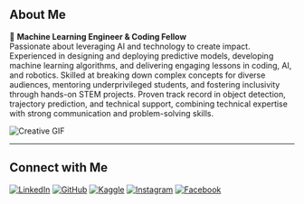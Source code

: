 
## About Me

🚀 **Machine Learning Engineer & Coding Fellow**  
Passionate about leveraging AI and technology to create impact. Experienced in designing and deploying predictive models, developing machine learning algorithms, and delivering engaging lessons in coding, AI, and robotics. Skilled at breaking down complex concepts for diverse audiences, mentoring underprivileged students, and fostering inclusivity through hands-on STEM projects. Proven track record in object detection, trajectory prediction, and technical support, combining technical expertise with strong communication and problem-solving skills.

![Creative GIF](https://github.com/camo-gh/camo/blob/main/assets/camo-gif.gif?raw=true)

---

## Connect with Me

[![LinkedIn](https://img.shields.io/badge/LinkedIn-Profile-blue?logo=linkedin)](https://www.linkedin.com/in/contact-ishaque/)
[![GitHub](https://img.shields.io/badge/GitHub-Profile-blue?logo=github)](https://github.com/eshaque5830)
[![Kaggle](https://img.shields.io/badge/Kaggle-Profile-blue?logo=kaggle)](https://www.kaggle.com/ishaquealidad)
[![Instagram](https://img.shields.io/badge/Instagram-Profile-blue?logo=instagram)](https://www.instagram.com/eshaque_alidad/)
[![Facebook](https://img.shields.io/badge/Facebook-Profile-blue?logo=facebook)](https://web.facebook.com/eshaque.balti)

